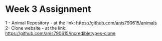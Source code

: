 # Week 3 Assignment
1 - Animal Repository - at the link:
https://github.com/anis790615/animals  
2- Clone website - at the link:
https://github.com/anis790615/incredibletypes-clone
